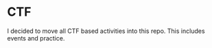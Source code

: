 # CTF
I decided to move all CTF based activities into this repo. This includes events and practice.
